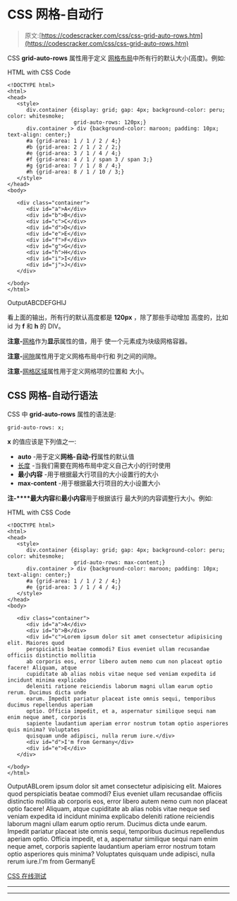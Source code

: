 # CSS 网格-自动行

> 原文:[https://codescracker.com/css/css-grid-auto-rows.htm](https://codescracker.com/css/css-grid-auto-rows.htm)

CSS **grid-auto-rows** 属性用于定义 [网格布局](/css/css-grid.htm)中所有行的默认大小(高度)。例如:

HTML with CSS Code

```
<!DOCTYPE html>
<html>
<head>
   <style>
      div.container {display: grid; gap: 4px; background-color: peru; color: whitesmoke;
                     grid-auto-rows: 120px;}
      div.container > div {background-color: maroon; padding: 10px; text-align: center;}
      #a {grid-area: 1 / 1 / 2 / 4;}
      #b {grid-area: 2 / 1 / 2 / 2;}
      #e {grid-area: 3 / 1 / 4 / 4;}
      #f {grid-area: 4 / 1 / span 3 / span 3;}
      #g {grid-area: 7 / 1 / 8 / 4;}
      #h {grid-area: 8 / 1 / 10 / 3;}
   </style>
</head>
<body>

   <div class="container">
      <div id="a">A</div>
      <div id="b">B</div>
      <div id="c">C</div>
      <div id="d">D</div>
      <div id="e">E</div>
      <div id="f">F</div>
      <div id="g">G</div>
      <div id="h">H</div>
      <div id="i">I</div>
      <div id="j">J</div>
   </div>

</body>
</html>
```

OutputABCDEFGHIJ

看上面的输出，所有行的默认高度都是 **120px** ，除了那些手动增加 高度的，比如 id 为 **f** 和 **h** 的 DIV。

**注意-**[网格](/css/css-grid.htm)作为**显示**属性的值，用于 使一个元素成为块级网格容器。

**注意-**[间隙](/css/css-gap.htm)属性用于定义网格布局中行和 列之间的间隙。

**注意-**[网格区域](/css/css-grid-area.htm)属性用于定义网格项的位置和 大小。

## CSS 网格-自动行语法

CSS 中 **grid-auto-rows** 属性的语法是:

```
grid-auto-rows: x;
```

**x** 的值应该是下列值之一:

*   **auto** -用于定义**网格-自动-行**属性的默认值
*   [长度](/css/css-length-units.htm) -当我们需要在网格布局中定义自己大小的行时使用
*   **最小内容** -用于根据最大行项目的大小设置行的大小
*   **max-content** -用于根据最大行项目的大小设置大小

**注-****最大内容**和**最小内容**用于根据该行 最大列的内容调整行大小。例如:

HTML with CSS Code

```
<!DOCTYPE html>
<html>
<head>
   <style>
      div.container {display: grid; gap: 4px; background-color: peru; color: whitesmoke;
                     grid-auto-rows: max-content;}
      div.container > div {background-color: maroon; padding: 10px; text-align: center;}
      #a {grid-area: 1 / 1 / 2 / 4;}
      #e {grid-area: 3 / 1 / 4 / 4;}
   </style>
</head>
<body>

   <div class="container">
      <div id="a">A</div>
      <div id="b">B</div>
      <div id="c">Lorem ipsum dolor sit amet consectetur adipisicing elit. Maiores quod
      perspiciatis beatae commodi? Eius eveniet ullam recusandae officiis distinctio mollitia
      ab corporis eos, error libero autem nemo cum non placeat optio facere! Aliquam, atque
      cupiditate ab alias nobis vitae neque sed veniam expedita id incidunt minima explicabo
      deleniti ratione reiciendis laborum magni ullam earum optio rerum. Ducimus dicta unde
      earum. Impedit pariatur placeat iste omnis sequi, temporibus ducimus repellendus aperiam
      optio. Officia impedit, et a, aspernatur similique sequi nam enim neque amet, corporis
      sapiente laudantium aperiam error nostrum totam optio asperiores quis minima? Voluptates
      quisquam unde adipisci, nulla rerum iure.</div>
      <div id="d">I'm from Germany</div>
      <div id="e">E</div>
   </div>

</body>
</html>
```

OutputABLorem ipsum dolor sit amet consectetur adipisicing elit. Maiores quod perspiciatis beatae commodi? Eius eveniet ullam recusandae officiis distinctio mollitia ab corporis eos, error libero autem nemo cum non placeat optio facere! Aliquam, atque cupiditate ab alias nobis vitae neque sed veniam expedita id incidunt minima explicabo deleniti ratione reiciendis laborum magni ullam earum optio rerum. Ducimus dicta unde earum. Impedit pariatur placeat iste omnis sequi, temporibus ducimus repellendus aperiam optio. Officia impedit, et a, aspernatur similique sequi nam enim neque amet, corporis sapiente laudantium aperiam error nostrum totam optio asperiores quis minima? Voluptates quisquam unde adipisci, nulla rerum iure.I'm from GermanyE

[CSS 在线测试](/exam/showtest.php?subid=5)

* * *

* * *